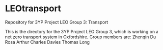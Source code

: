 # LEOtransport
Repository for 3YP Project LEO Group 3: Transport

This is the directory for the 3YP Project LEO Group 3, which is working on a net zero transport system in Oxfordshire.
Group members are:
Zhenqin Du
Rosa Arthur
Charles Davies
Thomas Long
